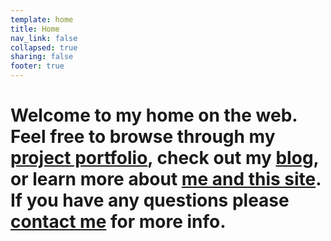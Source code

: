 ```yaml
---
template: home
title: Home
nav_link: false
collapsed: true
sharing: false
footer: true
---
```

# Welcome to my home on the web. Feel free to browse through my [project portfolio](/portfolio), check out my [blog](/blog), or learn more about [me and this site](/about). If you have any questions please [contact me](/contact) for more info.
